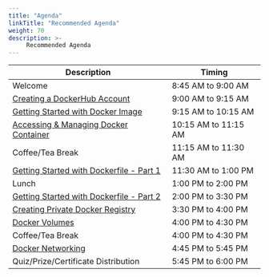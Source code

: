 ```yaml
---
title: "Agenda"
linkTitle: "Recommended Agenda"
weight: 70
description: >-
     Recommended Agenda
---
```



| Description | Timing |
| --- | --- |
| Welcome | 8:45 AM to 9:00 AM |
| [Creating a DockerHub Account](../prerequisite/) | 9:00 AM to 9:15 AM |
| [Getting Started with Docker Image](../gettingstarted/) | 9:15 AM to 10:15 AM |
| [Accessing & Managing Docker Container](../accessing-and-managing/) | 10:15 AM to 11:15 AM |
| Coffee/Tea Break | 11:15 AM to 11:30 AM |
| [Getting Started with Dockerfile - Part 1](../dockerfile/) | 11:30 AM to 1:00 PM|
| Lunch | 1:00 PM to 2:00 PM |
| [Getting Started with Dockerfile - Part 2](../dockerfile/)| 2:00 PM to 3:30 PM |
| [Creating Private Docker Registry](../registry/) | 3:30 PM to 4:00 PM|
| [Docker Volumes](../volumes) | 4:00 PM to 4:30 PM |
| Coffee/Tea Break | 4:00 PM to 4:30 PM |
| [Docker Networking](../networking/) | 4:45 PM to 5:45 PM |
| Quiz/Prize/Certificate Distribution | 5:45 PM to 6:00 PM |
